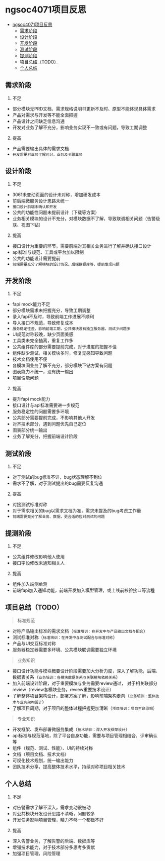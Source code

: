 
# ngsoc4071项目反思
<!-- TOC -->

- [ngsoc4071项目反思](#ngsoc4071项目反思)
    - [需求阶段](#需求阶段)
    - [设计阶段](#设计阶段)
    - [开发阶段](#开发阶段)
    - [测试阶段](#测试阶段)
    - [提测阶段](#提测阶段)
    - [项目总结（TODO）](#项目总结todo)
    - [个人总结](#个人总结)

<!-- /TOC -->

## 需求阶段
1. 不足
* 部分模块无PRD文档、需求规格说明书更新不及时、原型不能体现具体需求
* 产品对需求与开发等不能全面把握
* 产品设计之间缺乏信息沟通
* 开发对业务了解不充分，影响业务实现不一致或有问题，导致工期调整

2. 提高
* 产品需要输出具体的需求文档
* `开发需要对业务了解充分，业务及关联业务`

## 设计阶段
1. 不足
* 3061未变动页面的设计未对称，增加研发成本 
* 前后端微服务设计思路未统一
* `接口设计前端未确认即开发`
* 公共的功能性问题未提前设计（下载等方案）
* 业务相关模块的设计不充分，对模块数据不了解，导致联调相关问题（告警级联、视图下钻）

2. 提高
* 接口设计为重要的环节，需要前端对其相关业务进行了解并确认接口设计
* api标准与规范、工具或平台加以限制
* 公共的功能设计需要提前
* `前端需要充分了解模块的设计情况，后端数据库等，提前发现问题`

## 开发阶段
1. 不足
* fapi mock能力不足
* 部分模块需求未把握充分，导致工期调整
* 录入fapi不及时，导致前端工作进展不顺利
* 导入接口不规范，导致修复成本
* `服务稳定性差，影响前端工期，公共模块没有独立服务器，测试少问题多`
* UI规范对称较晚，缺少页面美感
* 工具类未完全抽离，重复工作多
* 公共组件库的部分需要提前完成，对于进度的把握不佳
* 组件缺少测试，相关模块多时，修复无感知导致问题
* 技术文档使用不便
* 各模块间业务了解不充分，部分模块下钻方案有问题
* 图表能力不统一，没有统一输出
* 项目性能问题

2. 提高
* 提升fapi mock能力
* 接口设计与api标准需要进一步规范
* 服务稳定性的问题需要多环境
* 公共部分需要提前完成，不影响其他人开发
* 对齐技术部分，遇到问题优先自己定位
* 图表部分统一输出
* 业务了解充分，把握前端设计阶段


## 测试阶段
1. 不足
* 对于测试的bug标准不详，bug状态理解不到位
* 需求不了解，对于测试提出的bug需要反复沟通

2. 提高
* 对接测试标准对称
* 对于需求相关的bug以需求文档为准，需求未提及的bug考虑工作量
* `前端需要充分了解业务、数据，更合适的应对测试的问题`

## 提测阶段
1. 不足
* 公共组件修改影响他人使用
* 接口字段修改未通知相关人
2. 提高
* 组件加入端测单测
* 前端fapi加入通知功能，前端开发加入模型管理，或上线前校验接口等流程


## 项目总结（TODO）
> 标准规范
* 对称产品输出标准的需求文档（`标准培训：在开发中与产品输出文档与配合`）
* 测试标准对称（`标准培训：在开发中与测试配合与标准对称`）
* 产品与UI交互标准对称
* 服务器稳定器需要多环境、公共模块联调需要独立环境
> 业务知识
* 接口设计功能与模块概要设计阶段需要加大分析力度，深入了解功能，后端、数据表关系（`业务培训：各模块数据关系与关联模块依赖关系`）
* 加入前端设计阶段，对于重要模块与业务需要review通过， 对于相关联部分review（review各模块业务，review重要技术设计）
* 了解整体项目架构设计，部署方案了解，影响前端架构走向（`业务培训：整体技术与业务架构设计`）
* 了解项目周期，对于项目的整体过程把握更加清晰（`项目培训：项目生命周期`）
> 专业知识
* 开发框架、发布部署微服务集成（`技术培训：深入开发框架设计`）
* api标准与规范落地，除了平台自身功能，需要与项目管理相结合，评审确认等
* 组件（规范、测试、性能）、UI的持续对称
* 文档（项目文档、技术文档）
* 可视化技术规划，统一输出能力
* 团队技术分享，提高整体技术水平，持续对称项目相关技术


## 个人总结
1. 不足
* 对告警需求了解不深入，需求变动很被动
* 对公共模块开发设计思路不清晰，问题较多
* 开发任务影响项目管理，精力不够一个都做不好
2. 提高
* 深入告警业务，了解告警的后端、数据库等
* 增强技术能力，对于技术部分多思考多贡献
* 加强项目管理，风险管理
